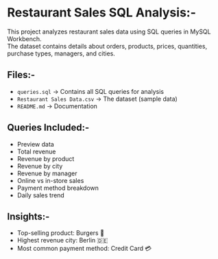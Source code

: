 # Restaurant Sales SQL Analysis:-
This project analyzes restaurant sales data using SQL queries in MySQL Workbench.  
The dataset contains details about orders, products, prices, quantities, purchase types, managers, and cities.

## Files:-
- `queries.sql` → Contains all SQL queries for analysis
- `Restaurant Sales Data.csv` → The dataset (sample data)
- `README.md` → Documentation

## Queries Included:-
- Preview data
- Total revenue
- Revenue by product
- Revenue by city
- Revenue by manager
- Online vs in-store sales
- Payment method breakdown
- Daily sales trend

## Insights:-
- Top-selling product: Burgers 🍔
- Highest revenue city: Berlin 🇩🇪
- Most common payment method: Credit Card 💳



